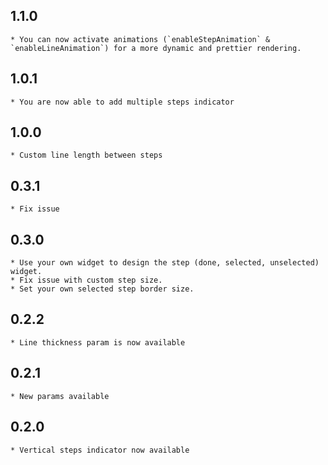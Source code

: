 ## 1.1.0

    * You can now activate animations (`enableStepAnimation` & `enableLineAnimation`) for a more dynamic and prettier rendering.

## 1.0.1

    * You are now able to add multiple steps indicator

## 1.0.0

    * Custom line length between steps

## 0.3.1

    * Fix issue

## 0.3.0

    * Use your own widget to design the step (done, selected, unselected) widget.
    * Fix issue with custom step size.
    * Set your own selected step border size.

## 0.2.2

    * Line thickness param is now available

## 0.2.1

    * New params available

## 0.2.0

    * Vertical steps indicator now available
